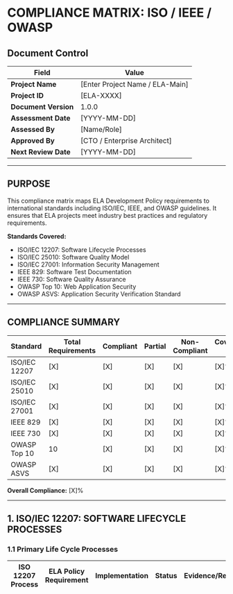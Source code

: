 # COMPLIANCE MATRIX: ISO / IEEE / OWASP

## Document Control

| Field | Value |
|-------|-------|
| **Project Name** | [Enter Project Name / ELA-Main] |
| **Project ID** | [ELA-XXXX] |
| **Document Version** | 1.0.0 |
| **Assessment Date** | [YYYY-MM-DD] |
| **Assessed By** | [Name/Role] |
| **Approved By** | [CTO / Enterprise Architect] |
| **Next Review Date** | [YYYY-MM-DD] |

---

## PURPOSE

This compliance matrix maps ELA Development Policy requirements to international standards including ISO/IEC, IEEE, and OWASP guidelines. It ensures that ELA projects meet industry best practices and regulatory requirements.

**Standards Covered:**
- ISO/IEC 12207: Software Lifecycle Processes
- ISO/IEC 25010: Software Quality Model
- ISO/IEC 27001: Information Security Management
- IEEE 829: Software Test Documentation
- IEEE 730: Software Quality Assurance
- OWASP Top 10: Web Application Security
- OWASP ASVS: Application Security Verification Standard

---

## COMPLIANCE SUMMARY

| Standard | Total Requirements | Compliant | Partial | Non-Compliant | Coverage % |
|----------|-------------------|-----------|---------|---------------|------------|
| ISO/IEC 12207 | [X] | [X] | [X] | [X] | [X]% |
| ISO/IEC 25010 | [X] | [X] | [X] | [X] | [X]% |
| ISO/IEC 27001 | [X] | [X] | [X] | [X] | [X]% |
| IEEE 829 | [X] | [X] | [X] | [X] | [X]% |
| IEEE 730 | [X] | [X] | [X] | [X] | [X]% |
| OWASP Top 10 | 10 | [X] | [X] | [X] | [X]% |
| OWASP ASVS | [X] | [X] | [X] | [X] | [X]% |

**Overall Compliance:** [X]%

---

## 1. ISO/IEC 12207: SOFTWARE LIFECYCLE PROCESSES

### 1.1 Primary Life Cycle Processes

| ISO 12207 Process | ELA Policy Requirement | Implementation | Status | Evidence/Reference |
|-------------------|------------------------|----------------|--------|---------
